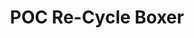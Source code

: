 ---
layout: shop-single
title: POC Re-Cycle Boxer
id: "IW001078"
make: "POC Re-Cycle Boxer"
model: 
brand_logo: "/globalassets/brand-logos/poc.png"
name: "POC Re-Cycle Boxer"
star_rating: "0"
price_current: "$70.00"
price_msrp: 
price_discount: 
availability: "Only 1 Left"
description: "&#35;&#35; POC Re-Cycle Boxer

Enhance your comfort on the bike with the POC Re-Cycle Boxer short. This low-
profile boxer short includes a chamois pad for reducing bumps and vibrations
caused by rough trails and fits perfectly underneath your favorite pair of
shell shorts. The Re-Cycle Boxer Short is made with recycled polyester for an
environmentally-friendly construction and the fabric is moisture-wicking and
quick-drying for comfort on those hot rides. An elastic waistband conforms to
your waist and provides a comfortable, secure fit

&#35;&#35;&#35; Features

  * **Made with recycled polyester**
  * **Moisture-wicking, quick-drying fabric**
  * **Chamois pad** for ride comfort and to wick away moisture
  * **Elastic waistband** for a comfortable secure fit

Specifications Material | Recycled polyester  
---|---  
Protection | None  
Zippered Pockets | No  
Intended Use | XC, Trail, Enduro  
Sizing Size | Small | Medium | Large | Extra Large | 2X Large  
---|---|---|---|---|---  
Waist (in) | 29-32 | 32-35 | 34-37 | 37-39 | 39-42  
Inseam (in) | 31-32 | 32-33 | 32-34 | 33-34 | 33-35

"
meta_description: "POC ReCycle Boxer  Enhance your comfort on the bike with the POC ReCycle Boxer short. This lowprofile boxer short includes a chamois pad for reducing bumps and vibrations caused by rough trails and fits perfectly underneath your favorite pair of shell shorts. The ReCycle Boxer Short is made with recycled polyester for an environmentallyfriendly construction and the fabric is moisturewicking and quickdrying for comfort on those hot rides."
meta_keywords: "IW001078, POC Re-Cycle Boxer, Poc, Men's Liners"
og_description: 
og_title: 
og_type: 
og_url: 
og_image: 
og_audio: 
og_determiner: 
og_locale: 
og_locale_alternate: 
og_site_name: 
og_video: 
og_image_secure_url: 
og_image_type: 
og_image_width: 
og_image_height: 
og_image_alt: 
og_video_secure_url: 
og_video_type: 
og_video_width: 
og_video_height: 
og_audio_secure_url: 
og_audio_type: 
twitter_card: 
twitter_site: 
twitter_creator: 
twitter_image: 
twitter_title: 

---